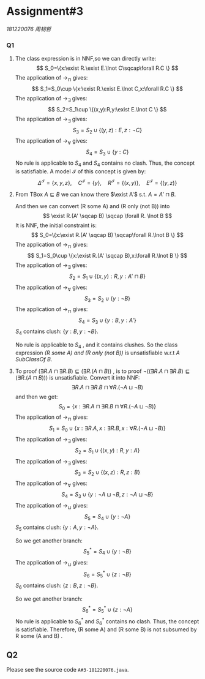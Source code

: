 # Assignment#3

*181220076 周韧哲*



### Q1

1. The class expression is in NNF,so we can directly write:
   $$
   S_0=\{x:\exist R.\exist E.\lnot C\sqcap\forall R.C \}
   $$
   The application of $\rightarrow_\sqcap$ gives:
   $$
   S_1=S_0\cup \{x:\exist R.\exist E.\lnot C,x:\forall R.C \}
   $$
   The application of $\rightarrow_\exists$ gives:
   $$
   S_2=S_1\cup \{(x,y):R,y:\exist E.\lnot C \}
   $$
   The application of $\rightarrow_\exists$ gives:
   $$
   S_3=S_2\cup \{(y,z):E,z:\lnot C \}
   $$
   The application of $\rightarrow_\forall$ gives:
   $$
   S_4=S_3\cup \{y:C \}
   $$
   No rule is applicable to $S_4$ and $S_4$ contains no clash. Thus, the concept is satisfiable. A model $\mathcal{I}$ of this concept is given by:
   $$
   \Delta^{\mathcal{I}}=\{x,y,z\},\quad C^\mathcal{I}=\{y\},\quad R^\mathcal{I}=\{(x,y)\},\quad E^\mathcal{I}=\{(y,z)\}
   $$

2. From TBox $A\sqsubseteq B$  we can know there $\exist A'$ s.t. $A=A'\sqcap B$.

   And then we can convert  (R some A) and (R only (not B)) into
   $$
   \exist R.(A' \sqcap B) \sqcap \forall R. \lnot B
   $$
   It is NNF, the initial constraint is:
   $$
   S_0=\{x:\exist R.(A' \sqcap B) \sqcap\forall R.\lnot B \}
   $$
   The application of $\rightarrow_\sqcap$ gives:
   $$
   S_1=S_0\cup \{x:\exist R.(A' \sqcap B),x:\forall R.\lnot B \}
   $$
   The application of $\rightarrow_\exists$ gives:
   $$
   S_2=S_1\cup \{(x,y):R,y:A' \sqcap B \}
   $$
   The application of $\rightarrow_\forall$ gives:
   $$
   S_3=S_2\cup\{y:\lnot B\}
   $$
   The application of $\rightarrow_\sqcap$ gives:
   $$
   S_4=S_3\cup\{y:B,y:A'\}
   $$
   $S_4$ contains clush: $\{y:B,y:\lnot B\}$.

   No rule is applicable to $S_4$ , and it contains clushes. So the class expression  *(R some A) and (R only (not B))*  is unsatisfiable w.r.t  *A SubClassOf B*.

3. To proof $(\exists R.A \sqcap \exists R.B)\sqsubseteq(\exists R.(A\sqcap B))$ , is to proof $\lnot((\exists R.A \sqcap \exists R.B)\sqsubseteq(\exists R.(A\sqcap B)))$ is unsatisfiable. Convert it into NNF:
   $$
   \exists R.A\sqcap\exists R.B\sqcap\forall R.(\lnot A \sqcup\lnot B)
   $$
   and then we get:
   $$
   S_0=\{x:\exists R.A\sqcap\exists R.B\sqcap\forall R.(\lnot A \sqcup\lnot B)\}
   $$
   The application of $\rightarrow_\sqcap$ gives:
   $$
   S_1=S_0\cup \{x:\exists R.A,x:\exists R.B,x:\forall R.(\lnot A \sqcup\lnot B)\}
   $$
   The application of $\rightarrow_\exists$ gives:
   $$
   S_2=S_1\cup \{(x,y):R,y:A\}
   $$
   The application of $\rightarrow_\exists$ gives:
   $$
   S_3=S_2\cup \{(x,z):R,z:B\}
   $$
   The application of $\rightarrow_\forall$ gives:
   $$
   S_4=S_3\cup \{y:\lnot A \sqcup\lnot B,z:\lnot A \sqcup\lnot B\}
   $$
   The application of $\rightarrow_\sqcup$ gives:
   $$
   S_5=S_4\cup \{y:\lnot A\}
   $$
   $S_5$ contains clush: $\{y:A,y:\lnot A\}$.

   So we get another branch:
   $$
   S_5^*=S_4\cup \{y:\lnot B\}
   $$
   The application of $\rightarrow_\sqcup$ gives:
   $$
   S_6=S_5^*\cup \{z:\lnot B\}
   $$
   $S_6$ contains clush: $\{z:B,z:\lnot B\}$.

   So we get another branch:
   $$
   S_6^*=S_5^*\cup \{z:\lnot A\}
   $$
   No rule is applicable to $S_6^*$ and $S_6^*$ contains no clash. Thus, the concept is satisfiable. Therefore, (R some A) and (R some B) is not subsumed by R some (A and B) .


## Q2

Please see the source code `A#3-181220076.java`.

